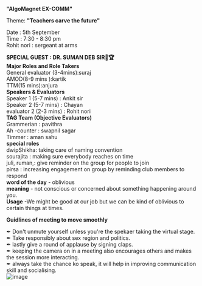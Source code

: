 **"AlgoMagnet  EX-COMM"**                                          

Theme: **"Teachers carve the future"**                           		
 
Date                    :               5th September	                                                         
Time                    :             	7:30 - 8:30 pm	                                                                           
Rohit nori              :               sergeant at arms                                                    

**SPECIAL GUEST       :   DR. SUMAN DEB SIR🥇🏆**                
**Major Roles and Role Takers**                                                                                                                                           
General evaluator (3-4mins):suraj                                                                                                                                            
AMOD(8-9 mins ):kartik                                                                                                                                                             
TTM(15 mins):anjura                                                                                                                                                               	
**Speakers & Evaluators**                                                                                                                                                                     
Speaker 1   (5-7 mins)                 : Ankit sir	                                                                                                                
Speaker 2   (5-7 mins)                 : Chayan	                                                                                                                
evaluator 2 (2-3 mins)                 :  Rohit nori                                                                                                                
**TAG Team (Objective Evaluators)**		                                                                                                                             
 Grammerian    :      pavithra                                                                                                                                        
Ah -counter    :      swapnil sagar 	                                                                                                                                
  Timmer       :       aman sahu                                                                                                                                    
**special roles**                                                                                                                                                  
dwipShikha:	taking care of naming convention                                                                                                                       
sourajita :	making sure everybody reaches on time                                                                                                                     
juli, ruman,:	give reminder on the group for people to join	                                                                                                        
pirsa	    :   increasing engagement on group by reminding club members to respond                                                                                    
**word of the day** - oblivious		                                                                                                                                                               
**meaning** - not conscious or concerned about something happening around you.	                                                                        	                                        
**Usage**   -We might be good at our job but we can be kind of oblivious to certain things at times.	                                                                                                                                                  

**Guidlines of meeting to move smoothly**                                                             

✒ Don't unmute yourself unless you're the spekaer taking the virtual stage.                                                                                   
✒ Take responsibly about sex region and politics.                                                                                   
✒ lastly give a round of applause by signing claps.                                                                                           
✒ keeping the camera on in a meeting also encourages others and makes the session more interacting.                                                                              
✒ always take the chance ko speak, it will help in improving communication skill and socialising.                                                                                     
![image](https://user-images.githubusercontent.com/85113970/132161355-12e14ead-bf6d-4a34-b941-4516b980ca73.png)

